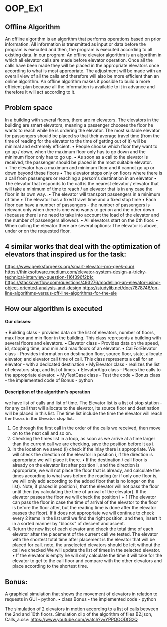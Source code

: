 # OOP_Ex1

## Offline Algorithm
An offline algorithm is an algorithm that performs operations based on prior information. All information is transmitted as input or data before the program is executed and then, the program is executed according to all existing data.
In our program: An offline elevator algorithm is an algorithm in which all elevator calls are made before elevator operation. Once all the calls have been made they will be placed in the appropriate elevators once according to what is most appropriate. The adjustment will be made with an overall view of all the calls and therefore will also be more efficient than an online algorithm.
An offline algorithm makes it possible to build a more efficient plan because all the information is available to it in advance and therefore it will act according to it.


## Problem space
In a building with several floors, there are m elevators. The elevators in the building are smart elevators, meaning a passenger chooses the floor he wants to reach while he is ordering the elevator.
The most suitable elevator for passengers should be placed so that their average travel time (from the time of reading for the elevator to the time of getting out of it) will be minimal and extremely efficient.
• People choose which floor they want to go up / down, when the maximum floor                                             only has to go down and the minimum floor only has to go up.
• As soon as a call to the elevator is received, the passenger should be placed in the most suitable elevator.  
• The elevator has a maximum and minimum floor and it cannot go up or down beyond these floors
• The elevator stops only on floors where there is a call from passengers or reaching a person's destination in an elevator
• The elevator that responds to the call is the nearest elevator / elevator that will take a minimum of time to reach / an elevator that is in any case the floor in its own way.
.• The elevator will transport passengers in a minimum of time
• The elevator has a fixed travel time and a fixed stop time 
• Each floor can have a number of passengers - the number of passengers is relevant only when there is one who wants to get on and the other down (because there is no need to take into account the load of the elevator and the number of passengers allowed).
• All elevators start on the 0th floor.
• When calling the elevator there are several options: The elevator is above, under or on the requested floor.


## 4 similar works that deal with the optimization of elevators that inspired us for the task:
https://www.geeksforgeeks.org/smart-elevator-pro-geek-cup/
https://thinksoftware.medium.com/elevator-system-design-a-tricky-technical-interview-question-116f396f2b1c
https://stackoverflow.com/questions/493276/modelling-an-elevator-using-object-oriented-analysis-and-design
https://studylib.net/doc/7878746/on-line-algorithms-versus-off-line-algorithms-for-the-ele


## How our algorithm is executed
#### Our classes:
•	Building class - provides data on the list of elevators, number of floors, max floor and min floor in the building. This class represents a building with several floors and elevators.
•	Elevator class - Provides data on the speed, id, stopping time, and min and max floors of an elevator.
•	CallForElevator class - Provides information on destination floor, source floor, state, allocate elevator, and elevator call time of call. This class represents a call for an elevator - with a dedicated destination
•	MyElevator class - realizes the list of elevators stop, and list of times. 
•	ElevatorAlgo class - Places the calls to the appropriate elevator. 
•	MyTestCase class - Test the code
•	Bonus class - the implemented code of Bonus - python

#### Description of the algorithm's operation
we have list of calls and list of time. 
The Elevator list is a list of stop station – for any call that will allocate to the elevator, its source floor and destination will be placed in this list.
The time list include the time the elevator will reach the floors in the Elevator stop list.
1) Go through the first call in the order of the calls we received, then move on to the next call and so on.
2) Checking the times list in a loop, as soon as we arrive at a time larger than the current call we are checking, save the position before it as i.
3) In the location we saved (i) check if the inlay there is appropriate. We will check the direction of the elevator in position i, if the direction is appropriate we will place it there.
 • If the destination / call floor is already on the elevator list after position i, and the direction is appropriate, we will not place the floor that is already, and calculate the times according to what was before the reading (or if only one floor is, we will only add according to the added floor that is no longer on the list).
Note, if placed in position i, that the elevator will not pass the floor until then (by calculating the time of arrival of the elevator). If the elevator passes the floor we will check the position i + 1 (The elevator can pass the floor in case the time of arrival of the elevator to the floor is before the floor after, but the reading time is done after the elevator passes the floor).
If it does not appropriate  we will continue to check every 2 items in the list until we find the right position, and then, insert it in a sorted manner by "blocks" of descent and ascent. 
 4) Return the new list of each elevator and check the total time of each elevator after the placement of the current call we tested. The elevator with the shortest total time after placement is the elevator that will be placed for call.
note, the unselected elevators should be left without the call we checked
We will update the list of times in the selected elevator.
• If the elevator is empty he will only calculate the time it will take for the elevator to get to the call floor and compare with the other elevators and place according to the shortest time.


## Bonus:
A graphical simulation that shows the movement of elevators in relation to requests in GUI - python. 
•	class Bonus - the implemented code - python

The simulation of 2 elevators in motion according to a list of calls between the 2nd and 10th floors.
Simulation clip of the algorithm of files B2.json, Calls_a.csv:
https://www.youtube.com/watch?v=YPPQOODfGzQ
       






